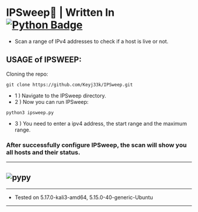 # IPSweep:snake: | Written In <a href="https://www.python.org/"><img src="https://img.shields.io/badge/python-3670A0?style=for-the-badge&logo=python&logoColor=ffdd54" alt="Python Badge"/></a>

- Scan a range of IPv4 addresses to check if a host is live or not.

USAGE of IPSWEEP:
-------------------------------------------------------------------

Cloning the repo:
```
git clone https://github.com/Keyj33k/IPSweep.git
```
- 1 ) Navigate to the IPSweep directory.
- 2 ) Now you can run IPSweep:
```
python3 ipsweep.py 
```
- 3 ) You need to enter a ipv4 address, the start range and the maximum range.<br>
### After successfully configure IPSweep, the scan will show you all hosts and their status.

---
![pypy](https://raw.githubusercontent.com/Keyj33k/profiles/main/profile/pypy.jpeg)
---
---
  
- Tested on 5.17.0-kali3-amd64, 5.15.0-40-generic-Ubuntu
  
---

